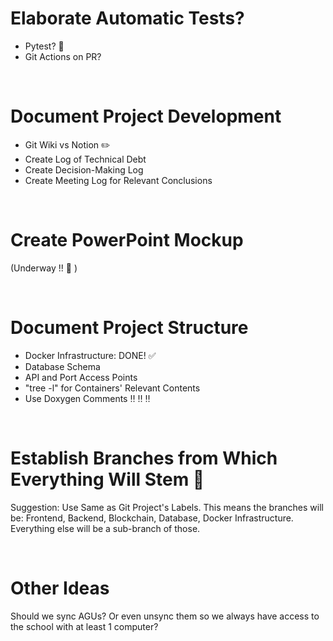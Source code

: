 # Elaborate Automatic Tests?  
- Pytest? 🐍  
- Git Actions on PR?  

<br>

# Document Project Development  
- Git Wiki vs Notion ✏️  
- Create Log of Technical Debt
- Create Decision-Making Log  
- Create Meeting Log for Relevant Conclusions  

<br>

# Create PowerPoint Mockup  
(Underway !! 🚀  )

<br>

# Document Project Structure  
- Docker Infrastructure: DONE! ✅
- Database Schema
- API and Port Access Points
- "tree -l" for Containers' Relevant Contents
- Use Doxygen Comments ‼️ ‼️ ‼️  

<br>

# Establish Branches from Which Everything Will Stem 🌴  
Suggestion: Use Same as Git Project's Labels. This means the branches will be: Frontend, Backend, Blockchain, Database, Docker Infrastructure. Everything else will be a sub-branch of those.  

<br>

# Other Ideas  
Should we sync AGUs? Or even unsync them so we always have access to the school with at least 1 computer?  

